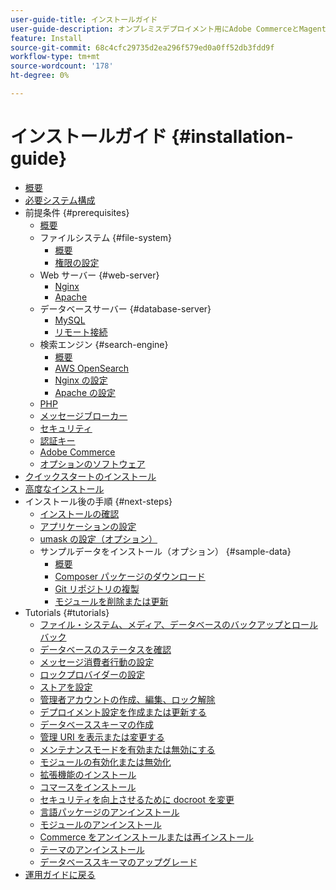 ```yaml
---
user-guide-title: インストールガイド
user-guide-description: オンプレミスデプロイメント用にAdobe CommerceとMagento Open Sourceをインストールする方法を説明します。
feature: Install
source-git-commit: 68c4cfc29735d2ea296f579ed0a0ff52db3fdd9f
workflow-type: tm+mt
source-wordcount: '178'
ht-degree: 0%

---
```



# インストールガイド {#installation-guide}

- [概要](overview.md)
- [必要システム構成](system-requirements.md)
- 前提条件 {#prerequisites}
   - [概要](prerequisites/overview.md)
   - ファイルシステム {#file-system}
      - [概要](prerequisites/file-system/overview.md)
      - [権限の設定](prerequisites/file-system/configure-permissions.md)
   - Web サーバー {#web-server}
      - [Nginx](prerequisites/web-server/nginx.md)
      - [Apache](prerequisites/web-server/apache.md)
   - データベースサーバー {#database-server}
      - [MySQL](prerequisites/database/mysql.md)
      - [リモート接続](prerequisites/database/mysql-remote.md)
   - 検索エンジン {#search-engine}
      - [概要](prerequisites/search-engine/overview.md)
      - [AWS OpenSearch](prerequisites/search-engine/aws-opensearch.md)
      - [Nginx の設定](prerequisites/search-engine/configure-nginx.md)
      - [Apache の設定](prerequisites/search-engine/configure-apache.md)
   - [PHP](prerequisites/php-settings.md)
   - [メッセージブローカー](prerequisites/rabbitmq.md)
   - [セキュリティ](prerequisites/security.md)
   - [認証キー](prerequisites/authentication-keys.md)
   - [Adobe Commerce](prerequisites/commerce.md)
   - [オプションのソフトウェア](prerequisites/optional-software.md)
- [クイックスタートのインストール](composer.md)
- [高度なインストール](advanced.md)
- インストール後の手順 {#next-steps}
   - [インストールの確認](next-steps/verify.md)
   - [アプリケーションの設定](next-steps/configuration.md)
   - [umask の設定（オプション）](next-steps/set-umask.md)
   - サンプルデータをインストール（オプション） {#sample-data}
      - [概要](sample-data/overview.md)
      - [Composer パッケージのダウンロード](sample-data/composer-packages.md)
      - [Git リポジトリの複製](sample-data/git-repositories.md)
      - [モジュールを削除または更新](sample-data/remove-or-update.md)
- Tutorials {#tutorials}
   - [ファイル・システム、メディア、データベースのバックアップとロールバック](tutorials/backup.md)
   - [データベースのステータスを確認](tutorials/database-status.md)
   - [メッセージ消費者行動の設定](tutorials/message-consumers.md)
   - [ロックプロバイダーの設定](tutorials/lock-provider.md)
   - [ストアを設定](tutorials/store.md)
   - [管理者アカウントの作成、編集、ロック解除](tutorials/admin.md)
   - [デプロイメント設定を作成または更新する](tutorials/deployment.md)
   - [データベーススキーマの作成](tutorials/database.md)
   - [管理 URI を表示または変更する](tutorials/admin-uri.md)
   - [メンテナンスモードを有効または無効にする](tutorials/maintenance-mode.md)
   - [モジュールの有効化または無効化](tutorials/manage-modules.md)
   - [拡張機能のインストール](tutorials/extensions.md)
   - [コマースをインストール](tutorials/install.md)
   - [セキュリティを向上させるために docroot を変更](tutorials/docroot.md)
   - [言語パッケージのアンインストール](tutorials/language-packages.md)
   - [モジュールのアンインストール](tutorials/uninstall-modules.md)
   - [Commerce をアンインストールまたは再インストール](tutorials/uninstall.md)
   - [テーマのアンインストール](tutorials/themes.md)
   - [データベーススキーマのアップグレード](tutorials/database-upgrade.md)
- [運用ガイドに戻る](https://experienceleague.adobe.com/docs/commerce-operations/operational-guides/home.html)
